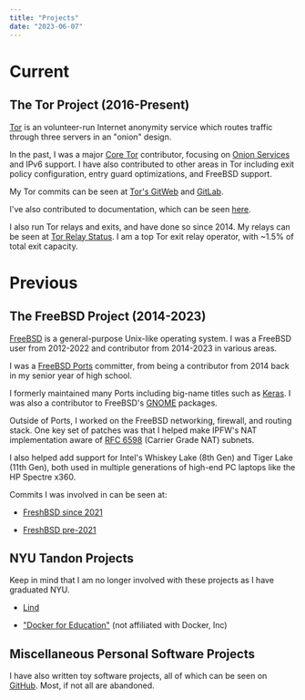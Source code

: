 ```yaml
---
title: "Projects"
date: "2023-06-07"
---
```


# Current

## The Tor Project (2016-Present)

[Tor](https://www.torproject.org/index.html.en) is an volunteer-run Internet
anonymity service which routes traffic through three servers in an "onion"
design.

In the past, I was a major
[Core Tor](https://trac.torproject.org/projects/tor/wiki/doc/community/glossary#TorTornetworkCoreTor)
contributor, focusing on
[Onion Services](https://www.torproject.org/docs/onion-services.html.en) and
IPv6 support. I have also contributed to other areas in Tor including exit
policy configuration, entry guard optimizations, and FreeBSD support.

My Tor commits can be seen at
[Tor's GitWeb](https://gitweb.torproject.org/tor.git/log/?qt=author&q=Neel+Chauhan) and
[GitLab](https://gitlab.torproject.org/tpo/core/arti/-/commits/main?author=Neel%20Chauhan).

I've also contributed to documentation, which can be seen
[here](https://gitlab.torproject.org/users/neel/activity).

I also run Tor relays and exits, and have done so since 2014. My relays can be seen at
[Tor Relay Status](https://metrics.torproject.org/rs.html#search/NeelTor%20contact:neelc).
I am a top Tor exit relay operator, with ~1.5% of total exit capacity.

# Previous

## The FreeBSD Project (2014-2023)

[FreeBSD](https://www.freebsd.org/) is a general-purpose Unix-like operating
system. I was a FreeBSD user from 2012-2022 and contributor from 2014-2023 in
various areas.

I was a [FreeBSD Ports](https://www.freebsd.org/ports) committer, from being a
contributor from 2014 back in my senior year of high school.

I formerly maintained many Ports including big-name titles such as
[Keras](https://keras.io/). I was also a contributor to FreeBSD's
[GNOME](https://www.gnome.org/) packages.

Outside of Ports, I worked on the FreeBSD networking, firewall, and routing
stack. One key set of patches was that I helped make IPFW's NAT implementation
aware of [RFC 6598](https://tools.ietf.org/html/rfc6598) (Carrier Grade NAT)
subnets.

I also helped add support for Intel's Whiskey Lake (8th Gen) and Tiger Lake
(11th Gen), both used in multiple generations of high-end PC laptops like the
HP Spectre x360.

Commits I was involved in can be seen at:

 * [FreshBSD since 2021](https://freshbsd.org/search?project[]=freebsd&q=nc&sort=commit_date)

 * [FreshBSD pre-2021](https://freshbsd.org/search?q=Neel+Chauhan&project%5B%5D=freebsd&sort=commit_date)

## NYU Tandon Projects

Keep in mind that I am no longer involved with these projects as I have
graduated NYU.

 * [Lind](https://github.com/Lind-Project/lind_project)

 * ["Docker for Education"](https://github.com/gcallah/docker-for-ed/commits?author=neelchauhan) (not affiliated with Docker, Inc)

## Miscellaneous Personal Software Projects

I have also written toy software projects, all of which can be seen on
[GitHub](https://github.com/neelchauhan/). Most, if not all are abandoned.
